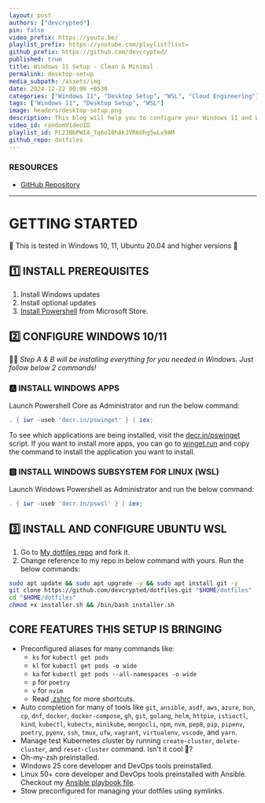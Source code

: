 ```yaml
---
layout: post
authors: ["devcrypted"]
pin: false
video_prefix: https://youtu.be/
playlist_prefix: https://youtube.com/playlist?list=
github_prefix: https://github.com/devcrypted/
published: true
title: Windows 11 Setup - Clean & Minimal
permalink: desktop-setup
media_subpath: /assets/img
date: 2024-12-22 00:00 +0530
categories: ["Windows 11", "Desktop Setup", "WSL", "Cloud Engineering"]
tags: ["Windows 11", "Desktop Setup", "WSL"]
image: headers/desktop-setup.png
description: This blog will help you to configure your Windows 11 and WSL without having to manually do a lot of things. We have scripts for setting Windows 11 and WSL. Please follow the document.
video_id: randomVideoID
playlist_id: PL2JBbPWIA_Tq6oI8hAkJVR6Uhg5wLx9AM
github_repo: dotfiles
---
```


### **RESOURCES**

- [GitHub Repository]({{page.github_prefix}}{{page.github_repo}})

---

<!-- markdownlint-disable MD025 -->
<!-- markdownlint-disable MD013 -->

# **GETTING STARTED**

🧪 This is tested in Windows 10, 11, Ubuntu 20.04 and higher versions 🙌

## **1️⃣ INSTALL PREREQUISITES**

1. Install Windows updates
2. Install optional updates
3. [Install Powershell](ms-windows-store://pdp?hl=en-us&gl=in&ocid=pdpshare&referrer=storeforweb&productid=9mz1snwt0n5d&storecid=storeweb-pdp-open-cta&webid=08f4c27d-35ff-4c66-929a-5d34436bc137&websessionid=168a7aac-ba5c-4d8f-a3e1-7ef308adc84e) from Microsoft Store.

## **2️⃣ CONFIGURE WINDOWS 10/11**

🧑‍💻 _Step A & B will be installing everything for you needed in Windows. Just follow below 2 commands!_

### **🅰️ INSTALL WINDOWS APPS**

Launch Powershell Core as Administrator and run the below command:

```powershell
. { iwr -useb 'decr.in/pswinget' } | iex;
```

To see which applications are being installed, visit the [decr.in/pswinget](https://decr.in/pswinget) script.
If you want to install more apps, you can go to [winget.run](https://winget.run) and copy the command to install the application you want to install.

### **🅱️ INSTALL WINDOWS SUBSYSTEM FOR LINUX (WSL)**

Launch Windows Powershell as Administrator and run the below command:

```powershell
. { iwr -useb 'decr.in/pswsl' } | iex;
```

## **3️⃣ INSTALL AND CONFIGURE UBUNTU WSL**

1. Go to [My dotfiles repo](https://github.com/devcrypted/dotfiles.git) and fork it.
2. Change reference to my repo in below command with yours. Run the below commands:

```bash
sudo apt update && sudo apt upgrade -y && sudo apt install git -y
git clone https://github.com/devcrypted/dotfiles.git "$HOME/dotfiles"
cd "$HOME/dotfiles"
chmod +x installer.sh && /bin/bash installer.sh
```

## **CORE FEATURES THIS SETUP IS BRINGING**

- Preconfigured aliases for many commands like:
  - `ks` for `kubectl get pods`
  - `kl` for `kubectl get pods -o wide`
  - `ka` for `kubectl get pods --all-namespaces -o wide`
  - `p` for `poetry`
  - `v` for `nvim`
  - Read [.zshrc](https://github.com/devcrypted/dotfiles/blob/main/.zshrc) for more shortcuts.
- Auto completion for many of tools like `git`, `ansible`, `asdf`, `aws`, `azure`, `bun`, `cp`, `dnf`, `docker`, `docker-compose`, `gh`, `git`, `golang`, `helm`, `httpie`, `istioctl`, `kind`, `kubectl`, `kubectx`, `minikube`, `mongocli`, `npm`, `nvm`, `pep8`, `pip`, `pipenv`, `poetry`, `pyenv`, `ssh`, `tmux`, `ufw`, `vagrant`, `virtualenv`, `vscode`, and `yarn`.
- Manage test Kubernetes cluster by running `create-cluster`, `delete-cluster`, and `reset-cluster` command. Isn't it cool 🙌?
- Oh-my-zsh preinstalled.
- Windows 25 core developer and DevOps tools preinstalled.
- Linux 50+ core developer and DevOps tools preinstalled with Ansible. Checkout my [Ansible playbook file](https://github.com/devcrypted/dotfiles/blob/main/ansible/playbook.yaml).
- Stow preconfigured for managing your dotfiles using symlinks.

